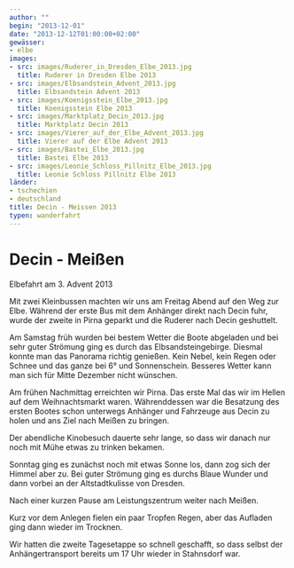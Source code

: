 ```yaml
---
author: ""
begin: "2013-12-01"
date: "2013-12-12T01:00:00+02:00"
gewässer:
- elbe
images:
- src: images/Ruderer_in_Dresden_Elbe_2013.jpg
  title: Ruderer in Dresden Elbe 2013
- src: images/Elbsandstein_Advent_2013.jpg
  title: Elbsandstein Advent 2013
- src: images/Koenigsstein_Elbe_2013.jpg
  title: Koenigsstein Elbe 2013
- src: images/Marktplatz_Decin_2013.jpg
  title: Marktplatz Decin 2013
- src: images/Vierer_auf_der_Elbe_Advent_2013.jpg
  title: Vierer auf der Elbe Advent 2013
- src: images/Bastei_Elbe_2013.jpg
  title: Bastei Elbe 2013
- src: images/Leonie_Schloss_Pillnitz_Elbe_2013.jpg
  title: Leonie Schloss Pillnitz Elbe 2013
länder: 
- tschechien
- deutschland
title: Decin - Meissen 2013
typen: wanderfahrt
---
```


# Decin - Meißen


Elbefahrt am 3. Advent 2013

Mit zwei Kleinbussen machten wir uns am Freitag Abend auf den Weg zur Elbe. Während der erste Bus mit dem Anhänger direkt nach Decin fuhr, wurde der zweite in Pirna geparkt und die Ruderer nach Decin geshuttelt.

Am Samstag früh wurden bei bestem Wetter die Boote abgeladen und bei sehr guter Strömung ging es durch das Elbsandsteingebirge. Diesmal konnte man das Panorama richtig genießen. Kein Nebel, kein Regen oder Schnee und das ganze bei 6° und Sonnenschein. Besseres Wetter kann man sich für Mitte Dezember nicht wünschen.

Am frühen Nachmittag erreichten wir Pirna. Das erste Mal das wir im Hellen auf dem Weihnachtsmarkt waren. Währenddessen war die Besatzung des ersten Bootes schon unterwegs Anhänger und Fahrzeuge aus Decin zu holen und ans Ziel nach Meißen zu bringen.

Der abendliche Kinobesuch dauerte sehr lange, so dass wir danach nur noch mit Mühe etwas zu trinken bekamen.

Sonntag ging es zunächst noch mit etwas Sonne los, dann zog sich der Himmel aber zu. Bei guter Strömung ging es durchs Blaue Wunder und dann vorbei an der Altstadtkulisse von Dresden.

Nach einer kurzen Pause am Leistungszentrum weiter nach Meißen.

Kurz vor dem Anlegen fielen ein paar Tropfen Regen, aber das Aufladen ging dann wieder im Trocknen.

Wir hatten die zweite Tagesetappe so schnell geschafft, so dass selbst der Anhängertransport bereits um 17 Uhr wieder in Stahnsdorf war.
